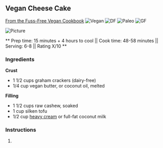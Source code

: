 ## Vegan Cheese Cake

[From the Fuss-Free Vegan Cookbook](https://www.amazon.ca/s?k=fuss+free+vegan&crid=2QXY700P3THUW&sprefix=fuss+fr%2Caps%2C-1&ref=nb_sb_ss_i_1_6)
![Vegan](https://img.shields.io/badge/-Vegan-brightgreen.svg)
![DF](https://img.shields.io/badge/-Dairy--free-blue.svg)
![Paleo](https://img.shields.io/badge/-Paleo-blueviolet.svg)
![GF](https://img.shields.io/badge/-Gluten--free-yellow.svg)


![Picture](../img/)

** Prep time: 15 minutes + 4 hours to cool || Cook time: 48-58 minutes || Serving: 6-8 || Rating X/10 **

### Ingredients

**Crust**

- 1 1/2 cups graham crackers (dairy-free)
- 1/4 cup vegan butter, or coconut oil, melted 

**Filling**

- 1 1/2 cups raw cashew, soaked
- 1 cup silken tofu
- 1/2 cup [heavy cream](../sauces/vegan_heavy_cream.md) or full-fat coconut milk

### Instructions

1. 
